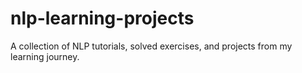 # nlp-learning-projects
A collection of NLP tutorials, solved exercises, and projects from my learning journey.
